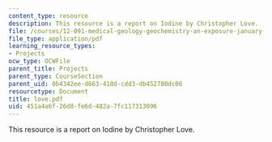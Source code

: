 ```yaml
---
content_type: resource
description: This resource is a report on Iodine by Christopher Love.
file: /courses/12-091-medical-geology-geochemistry-an-exposure-january-iap-2006/451a4a6f26d8fe6d482a7fc117313096_love.pdf
file_type: application/pdf
learning_resource_types:
- Projects
ocw_type: OCWFile
parent_title: Projects
parent_type: CourseSection
parent_uid: 0b4342ee-d663-410d-cdd3-db452780dc06
resourcetype: Document
title: love.pdf
uid: 451a4a6f-26d8-fe6d-482a-7fc117313096
---
```

This resource is a report on Iodine by Christopher Love.

